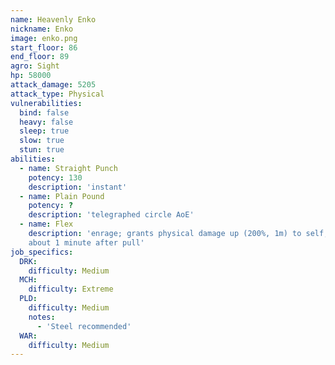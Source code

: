 ```yaml
---
name: Heavenly Enko
nickname: Enko
image: enko.png
start_floor: 86
end_floor: 89
agro: Sight
hp: 58000
attack_damage: 5205
attack_type: Physical
vulnerabilities:
  bind: false
  heavy: false
  sleep: true
  slow: true
  stun: true
abilities:
  - name: Straight Punch
    potency: 130
    description: 'instant'
  - name: Plain Pound
    potency: ?
    description: 'telegraphed circle AoE'
  - name: Flex
    description: 'enrage; grants physical damage up (200%, 1m) to self; used
    about 1 minute after pull'
job_specifics:
  DRK:
    difficulty: Medium
  MCH:
    difficulty: Extreme
  PLD:
    difficulty: Medium
    notes:
      - 'Steel recommended'
  WAR:
    difficulty: Medium
---
```

